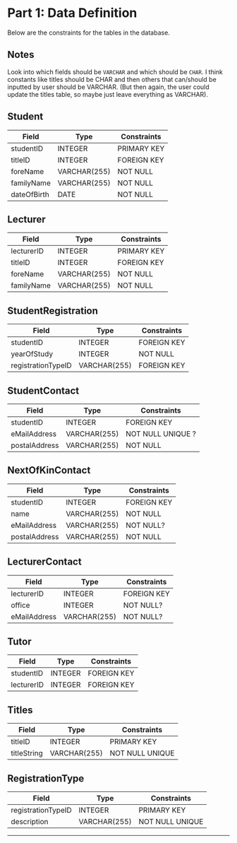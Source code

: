 Part 1: Data Definition
=======================
Below are the constraints for the tables in the database.

Notes
-----
Look into which fields should be `VARCHAR` and which should be `CHAR`. I think constants like titles should be CHAR and then others that can/should be inputted by user should be VARCHAR. (But then again, the user could update the titles table, so maybe just leave everything as VARCHAR).

Student
-------
| Field       | Type          | Constraints |
| ----------- | ------------- | ----------- |
| studentID   | INTEGER       | PRIMARY KEY |
| titleID     | INTEGER       | FOREIGN KEY |
| foreName    | VARCHAR(255)  | NOT NULL    |
| familyName  | VARCHAR(255)  | NOT NULL    |
| dateOfBirth | DATE          | NOT NULL    |

Lecturer
--------
| Field       | Type          | Constraints |
| ----------- | ------------- | ----------- |
| lecturerID  | INTEGER       | PRIMARY KEY |
| titleID     | INTEGER       | FOREIGN KEY |
| foreName    | VARCHAR(255)  | NOT NULL    |
| familyName  | VARCHAR(255)  | NOT NULL    |

StudentRegistration
-------------------
| Field               | Type         | Constraints |
| ------------------- | ------------ | ----------- |
| studentID           | INTEGER      | FOREIGN KEY |
| yearOfStudy         | INTEGER      | NOT NULL    |
| registrationTypeID  | VARCHAR(255) | FOREIGN KEY |

StudentContact
--------------
| Field         | Type         | Constraints       |
| ------------- | ------------ | ----------------- |
| studentID     | INTEGER      | FOREIGN KEY       |
| eMailAddress  | VARCHAR(255) | NOT NULL UNIQUE ? |
| postalAddress | VARCHAR(255) | NOT NULL          |  
<!--eMailAddress - Since there needs to be an email address, but two students cannot have the same email, e.g. password resets etc. -->

NextOfKinContact
----------------
| Field         | Type         | Constraints |
| -----------   | ------------ | ----------- |
| studentID     | INTEGER      | FOREIGN KEY |
| name          | VARCHAR(255) | NOT NULL    |
| eMailAddress  | VARCHAR(255) | NOT NULL?   |
| postalAddress | VARCHAR(255) | NOT NULL    |

LecturerContact
---------------
| Field        | Type         | Constraints   |
| ------------ | ------------ | ------------- |
| lecturerID   | INTEGER      | FOREIGN KEY   |
| office       | INTEGER      | NOT NULL?     |
| eMailAddress | VARCHAR(255) | NOT NULL?     |

Tutor
-----
| Field      | Type    | Constraints   |
| ---------- | ------- | ------------- |
| studentID  | INTEGER | FOREIGN KEY   |
| lecturerID | INTEGER | FOREIGN KEY   |


Titles
------
| Field        | Type         | Constraints     |
| ------------ | ------------ | --------------- |
| titleID      | INTEGER      | PRIMARY KEY     |
| titleString  | VARCHAR(255) | NOT NULL UNIQUE |

RegistrationType
----------------
| Field              | Type         | Constraints     |
| ------------------ | ------------ | --------------- |
| registrationTypeID | INTEGER      | PRIMARY KEY     |
| description        | VARCHAR(255) | NOT NULL UNIQUE |


















----------
